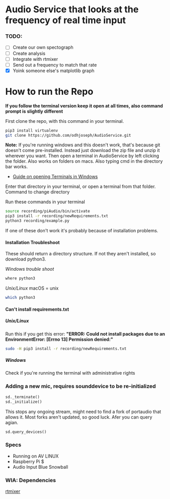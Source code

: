 # Audio Service that looks at the frequency of real time input

### TODO:

- [ ] Create our own spectograph
- [ ] Create analysis
- [ ] Integrate with rtmixer
- [ ] Send out a frequency to match that rate
- [X] Yoink someone else's matplotlib graph

# How to run the Repo
**If you follow the terminal version keep it open at all times, also command prompt is slightly different**

First clone the repo, with this command in your terminal.
```bash
pip3 install virtualenv 
git clone https://github.com/odhjoseph/AudioService.git
```
**Note:** If you're running windows and this doesn't work, that's because git doesn't come pre-installed. 
Instead just download the zip file and unzip it wherever you want. Then open a terminal in AudioService by left clicking the folder. Also works on folders on macs. Also typing cmd in the directory bar works.
- [Guide on opening Terminals in Windows](https://www.youtube.com/watch?v=bgSSJQolR0E)

Enter that directory in your terminal, or open a terminal from that folder.
Command to change directory

Run these commands in your terminal
```bash
source recording/piAudio/bin/activate 
pip3 install -r recording/newRequirements.txt 
python3 recording/example.py
```

If one of these don't work it's probably because of installation problems.

#### Installation Troubleshoot
These should return a directory structure. If not they aren't installed, so download python3.

*Windows trouble shoot*
```bash
where python3 
```
*Unix/Linux* macOS = unix 
```bash
which python3 
```

#### Can't install requirements.txt

##### Unix/Linux
Run this if you get this error:
 **"ERROR: Could not install packages due to an EnvironmentError: [Errno 13] Permission denied:"**
```bash
sudo -H pip3 install -r recording/newRequirements.txt 
```

##### Windows
Check if you're running the terminal with administrative rights 

### Adding a new mic, requires sounddevice to be re-initialized 
```python
sd._terminate()
sd._initialize()
```
This stops any ongoing stream, might need to find a fork of portaudio that allows it. Most forks aren't updated, so good luck. Afer you can query agian.

```python 
sd.query_devices()
```

### Specs 
- Running on AV LINUX
- Raspberry Pi $
- Audio Input Blue Snowball

### WIA: Dependencies

[rtmixer](https://github.com/spatialaudio/python-rtmixer)

